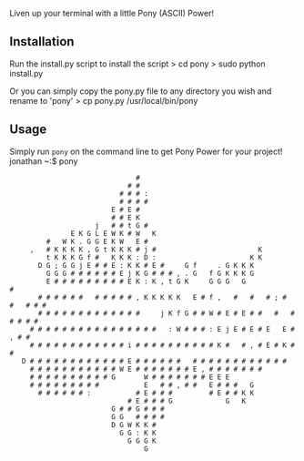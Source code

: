 Liven up your terminal with a little Pony (ASCII) Power!

Installation
------------

Run the install.py script to install the script
    > cd pony
	> sudo python install.py

Or you can simply copy the pony.py file to any directory you wish and rename to 'pony'
	> cp pony.py /usr/local/bin/pony

Usage
-----

Simply run `pony` on the command line to get Pony Power for your project!
    jonathan ~:$ pony
    
                                   #
                                 # #
                               # # # :
                               # # # #
                             E # E #
                             # # E K
                         j   # # t G #
                   E K G L E W K # W   K
             #   W K . G G E K W   E #
         ,   # K K K K , G t K K K # j #                         K
             t K K K G f #   K K K : D :                       K K
           D G ; G G j E # # E : K K # E #     G f     . G K K K
             G G G # # # # # # E j K G # # # , . G   f G K K K G
             E # # # # # # # # # E K : K , t G K     G G G   G               #
           # # # # # #   # # # # # , K K K K K   E # f ,   #   #   # ; #   #   # # #
           # # # # # # # # # # # # #     j K f G # # W # E # E # #   #   # # # # #
         # # # # # # # # # # # # # # # #   : W # # # : E j E # E # E   E # , # #
         # # # # # # # # # # # # i # # # # # # # # # # K #   # , # E # K # #
       D # # # # # # # # # # # # E # # # # # #   # # # # # # # # # # # #
         # # # # # # # # # # # W E # # # # # # # E , # # # # # # #
         # # # # # # # # # # G       W # # # # # # # E E E
         # # # # # # # # #           E   # # , # #   E # # #   G
           # # # # # # :           # E # # #         # E # # K K
                                 # E # # # G             G   K
                             G # # G # # #
                             G G   # # # #
                             D G W K K #
                               G G : K K
                                 G G G K
                                     G
